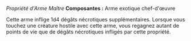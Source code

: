 _Propriété d'Arme Maître_
__Composantes :__ Arme exotique chef-d'œuvre

Cette arme inflige 1d4 dégâts nécrotiques supplémentaires. Lorsque vous touchez une créature hostile avec cette arme, vous regagnez autant de points de vie que de dégâts nécrotiques infligés par cette propriété.